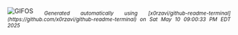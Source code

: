<div align="justify">
<picture>
    <source media="(prefers-color-scheme: dark)" srcset="https://i.ibb.co/DfdHsfQ3/output-gif.gif">
    <source media="(prefers-color-scheme: light)" srcset="https://i.ibb.co/DfdHsfQ3/output-gif.gif">
    <img alt="GIFOS" src="https://i.ibb.co/DfdHsfQ3/output-gif.gif">
</picture>
<sub><i>Generated automatically using [x0rzavi/github-readme-terminal](https://github.com/x0rzavi/github-readme-terminal) on Sat May 10 09:00:33 PM EDT 2025</i></sub>
</div>

<!--  -->